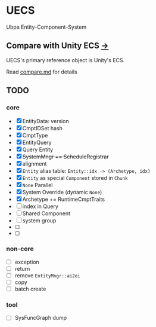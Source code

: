 # UECS
Ubpa Entity-Component-System

## Compare with Unity ECS [->](compare.md) 

UECS's primary reference object is Unity's ECS.

Read [compare.md](compare.md) for details

## TODO

### core

- [x] EntityData: version
- [x] CmptIDSet hash
- [x] CmptType
- [x] EntityQuery
- [x] Query Entity
- [x] ~~SystemMngr += ScheduleRegistrar~~ 
- [x] alignment
- [x] `Entity` alias table: `Entity::idx -> (Archetype, idx)` 
- [x] `Entity` as special `Component` stored in `Chunk` 
- [x] `None` Parallel
- [x] System Override (dynamic `None`)
- [x] Archetype += RuntimeCmptTraits
- [ ] index in Query
- [ ] Shared Component 
- [ ] system group
- [ ] 
- [ ] 

### non-core

- [ ] exception
- [ ] return
- [ ] remove `EntityMngr::ai2ei` 
- [ ] copy
- [ ] batch create

### tool

- [ ] SysFuncGraph dump


